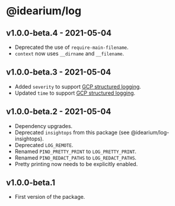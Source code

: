 # @idearium/log

## v1.0.0-beta.4 - 2021-05-04

-   Deprecated the use of `require-main-filename`.
-   `context` now uses `__dirname` and `__filename`.

## v1.0.0-beta.3 - 2021-05-04

-   Added `severity` to support [GCP structured logging](https://cloud.google.com/logging/docs/structured-logging).
-   Updated `time` to support [GCP structured logging](https://cloud.google.com/logging/docs/structured-logging).

## v1.0.0-beta.2 - 2021-05-04

-   Dependency upgrades.
-   Deprecated `insightops` from this package (see @idearium/log-insightops).
-   Deprecated `LOG_REMOTE`.
-   Renamed `PINO_PRETTY_PRINT` to `LOG_PRETTY_PRINT`.
-   Renamed `PINO_REDACT_PATHS` to `LOG_REDACT_PATHS`.
-   Pretty printing now needs to be explicitly enabled.

## v1.0.0-beta.1

-   First version of the package.
